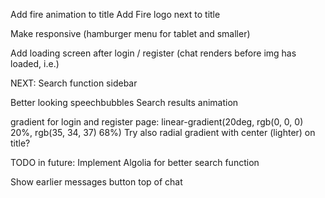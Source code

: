 Add fire animation to title
Add Fire logo next to title

Make responsive (hamburger menu for tablet and smaller)

Add loading screen after login / register (chat renders before img has loaded, i.e.)

NEXT: Search function sidebar

Better looking speechbubbles
Search results animation

gradient for login and register page: linear-gradient(20deg, rgb(0, 0, 0) 20%, rgb(35, 34, 37) 68%)
Try also radial gradient with center (lighter) on title?

TODO in future: Implement Algolia for better search function

Show earlier messages button top of chat